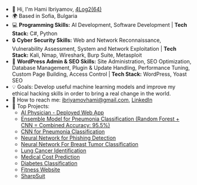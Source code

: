 - 👋 Hi, I'm Hami Ibriyamov, [4Log2(64)](24_years_old)
- 🌍 Based in Sofia, Bulgaria
- 💻 **Programming Skills:** AI Development, Software Development | **Tech Stack:** C#, Python
- 🔒 **Cyber Security Skills:** Web and Network Reconnaissance, Vulnerability Assessment, System and Network Exploitation | **Tech Stack:** Kali, Nmap, Wireshark, Burp Suite, Metasploit
- 🧠 **WordPress Admin & SEO Skills:** Site Administration, SEO Optimization, Database Management, Plugin & Update Handling, Performance Tuning, Custom Page Building, Access Control | **Tech Stack:** WordPress, Yoast SEO
- 💡 Goals: Develop useful machine learning models and improve my ethical hacking skills in order to bring a real change in the world.
- 💬 How to reach me: [ibriyamovhami@gmail.com](https://mail.google.com/mail/u/ibriyamovhami@gmail.com/#compose), [LinkedIn](https://www.linkedin.com/in/hami-ibriyamov-727146268/)
- 🚀 Top Projects:
  - [AI Physician - Deployed Web App](https://github.com/hamii31/ai_medic) 
  - [Ensemble Model for Pneumonia Classification (Random Forest + CNN = Combined Accuracy: 95.5%)](https://github.com/hamii31/Stanford-University-ML-Specialization/blob/main/Advanced%20Learning%20Algorithms/Week%204/Personal%20Projects/Ensemble%20Model%20for%20Pneumonia%20Classification.py)
  - [CNN for Pneumonia Classification](https://github.com/hamii31/Stanford-University-ML-Specialization/blob/main/Advanced%20Learning%20Algorithms/Week%202/Personal%20Projects/PneumoniaCNN.py)
  - [Neural Network for Phishing Detection](https://github.com/hamii31/Stanford-University-ML-Specialization/blob/main/Advanced%20Learning%20Algorithms/Week%201/Personal%20Projects/PhishingDetectionMultilayeredPeceptron.py)
  - [Neural Network For Breast Tumor Classification](https://github.com/hamii31/Stanford-University-ML-Specialization/blob/main/Advanced%20Learning%20Algorithms/Week%201/Personal%20Projects/BreastCancerMultilayerPerceptronClassification.py)
  - [Lung Cancer Identification](https://github.com/hamii31/Stanford-University-ML-Specialization/blob/main/Supervised%20Machine%20Learning/Week%203/Personal%20Projects/LungCancerIdentification.py)
  - [Medical Cost Prediction](https://github.com/hamii31/Stanford-University-ML-Specialization/blob/main/Supervised%20Machine%20Learning/Week%202/Personal%20Projects/MedicalCostPrediction.py)
  - [Diabetes Classification](https://github.com/hamii31/Stanford-University-ML-Specialization/blob/main/Supervised%20Machine%20Learning/Week%203/Personal%20Projects/DiabetesClassification.py)
  - [Fitness Website](https://github.com/hamii31/LiftingDomeVS)
  - [SharpSuit](https://github.com/hamii31/SharpSuit)
